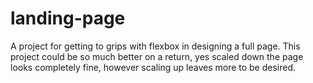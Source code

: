 # landing-page

A project for getting to grips with flexbox in designing a full page.
This project could be so much better on a return, yes scaled down the page looks completely fine, however scaling up leaves more to be desired.